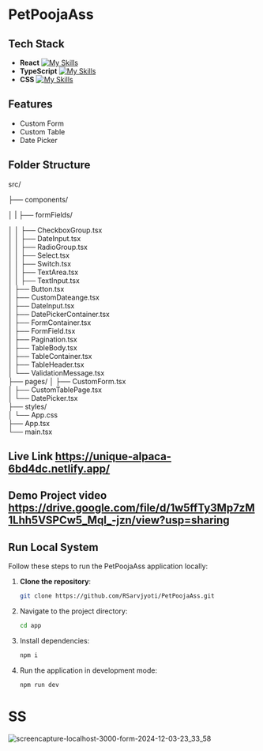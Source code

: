 # PetPoojaAss
## Tech Stack
- **React**       [![My Skills](https://skillicons.dev/icons?i=react)](https://skillicons.dev)
- **TypeScript**  [![My Skills](https://skillicons.dev/icons?i=ts)](https://skillicons.dev)
- **CSS**         [![My Skills](https://skillicons.dev/icons?i=css)](https://skillicons.dev)

## Features
- Custom Form
- Custom Table
- Date Picker
## Folder Structure 
src/

├── components/

│   |   ├── formFields/

│   │   ├── CheckboxGroup.tsx       
│   │   ├── DateInput.tsx           
│   │   ├── RadioGroup.tsx           
│   │   ├── Select.tsx              
│   │   ├── Switch.tsx              
│   │   ├── TextArea.tsx            
│   │   ├── TextInput.tsx           
│   ├── Button.tsx                  
│   ├── CustomDateange.tsx           
│   ├── DateInput.tsx              
│   ├── DatePickerContainer.tsx      
│   ├── FormContainer.tsx           
│   ├── FormField.tsx                
│   ├── Pagination.tsx               
│   ├── TableBody.tsx                
│   ├── TableContainer.tsx           
│   ├── TableHeader.tsx              
│   └── ValidationMessage.tsx        
├── pages/
│   ├── CustomForm.tsx               
│   ├── CustomTablePage.tsx          
│   └── DatePicker.tsx               
├── styles/                          
│   └── App.css                      
├── App.tsx                        
└── main.tsx           
## Live Link https://unique-alpaca-6bd4dc.netlify.app/
## Demo Project video https://drive.google.com/file/d/1w5ffTy3Mp7zM1Lhh5VSPCw5_Mql_-jzn/view?usp=sharing
## Run Local System

Follow these steps to run the PetPoojaAss application locally:

1. **Clone the repository**:
   ```bash
   git clone https://github.com/RSarvjyoti/PetPoojaAss.git
2. Navigate to the project directory:
   ```bash
   cd app
4. Install dependencies:
   ```bash
   npm i
7. Run the application in development mode:
   ```bash
   npm run dev

# SS
![screencapture-localhost-3000-form-2024-12-03-23_33_58](https://github.com/user-attachments/assets/df655ed9-cc2a-4f0e-a1b5-974441636cec)
